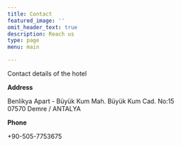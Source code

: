 ```yaml
---
title: Contact
featured_image: ''
omit_header_text: true
description: Reach us
type: page
menu: main

---
```


Contact details of the hotel

**Address**

Benlikya Apart - Büyük Kum Mah. Büyük Kum Cad. No:15   <br/>
07570 Demre / ANTALYA

**Phone**

+90-505-7753675

